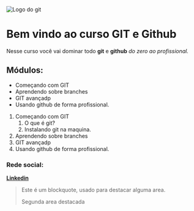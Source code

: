 ![Logo do git](https://sujeitoprogramador.com/wp-content/uploads/2021/04/gitimage.png)
# Bem vindo ao curso GIT e Github
Nesse curso você vai dominar todo **git** e **github** _do zero ao profissional._

## Módulos:
* Começando com GIT
* Aprendendo sobre branches
* GIT avançadp
* Usando github de forma profissional.

1. Começando com GIT
    1. O que é git?
    2. Instalando git na maquina.
2. Aprendendo sobre branches
3. GIT avançadp
4. Usando github de forma profissional.


### Rede social:
[**Linkedin**](https://www.linkedin.com/in/juary-jose-de-o-junior-86b637104/)


>Este é um blockquote, usado para destacar alguma area.
>
>Segunda area destacada